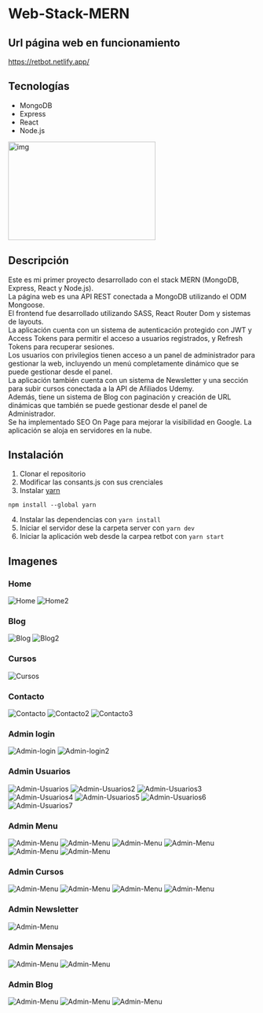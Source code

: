 # Web-Stack-MERN

## Url página web en funcionamiento

https://retbot.netlify.app/

## Tecnologías

- MongoDB <br>
- Express <br>
- React <br>
- Node.js

<img src="https://github.com/RETBOT/RETBOT/blob/main/Imgs/MERN.png" alt="img" width="300" height="200">

## Descripción

Este es mi primer proyecto desarrollado con el stack MERN (MongoDB, Express, React y Node.js). <br>
La página web es una API REST conectada a MongoDB utilizando el ODM Mongoose. <br>
El frontend fue desarrollado utilizando SASS, React Router Dom y sistemas de layouts.<br>
La aplicación cuenta con un sistema de autenticación protegido con JWT y Access Tokens para permitir el acceso a usuarios registrados, y Refresh Tokens para recuperar sesiones. <br>
Los usuarios con privilegios tienen acceso a un panel de administrador para gestionar la web, incluyendo un menú completamente dinámico que se puede gestionar desde el panel.<br>
La aplicación también cuenta con un sistema de Newsletter y una sección para subir cursos conectada a la API de Afiliados Udemy. <br>
Además, tiene un sistema de Blog con paginación y creación de URL dinámicas que también se puede gestionar desde el panel de Administrador.<br>
Se ha implementado SEO On Page para mejorar la visibilidad en Google. La aplicación se aloja en servidores en la nube.<br>

## Instalación

1. Clonar el repositorio
2. Modificar las consants.js con sus crenciales
3. Instalar <a href="https://classic.yarnpkg.com/lang/en/docs/install/#debian-stable">yarn</a>

```
npm install --global yarn
```

4. Instalar las dependencias con `yarn install`
5. Iniciar el servidor dese la carpeta server con `yarn dev`
6. Iniciar la aplicación web desde la carpea retbot con `yarn start`

## Imagenes

### Home

![Home](https://github.com/RETBOT/Web-Stack-MERN/blob/master/imgs/img1.png)
![Home2](https://github.com/RETBOT/Web-Stack-MERN/blob/master/imgs/img2.png)

### Blog

![Blog](https://github.com/RETBOT/Web-Stack-MERN/blob/master/imgs/img3.png)
![Blog2](https://github.com/RETBOT/Web-Stack-MERN/blob/master/imgs/img4.png)

### Cursos

![Cursos](https://github.com/RETBOT/Web-Stack-MERN/blob/master/imgs/img5.png)

### Contacto

![Contacto](https://github.com/RETBOT/Web-Stack-MERN/blob/master/imgs/img6.png)
![Contacto2](https://github.com/RETBOT/Web-Stack-MERN/blob/master/imgs/img7.png)
![Contacto3](https://github.com/RETBOT/Web-Stack-MERN/blob/master/imgs/img8.png)

### Admin login

![Admin-login](https://github.com/RETBOT/Web-Stack-MERN/blob/master/imgs/img9.png)
![Admin-login2](https://github.com/RETBOT/Web-Stack-MERN/blob/master/imgs/img10.png)

### Admin Usuarios

![Admin-Usuarios](https://github.com/RETBOT/Web-Stack-MERN/blob/master/imgs/img11.png)
![Admin-Usuarios2](https://github.com/RETBOT/Web-Stack-MERN/blob/master/imgs/img12.png)
![Admin-Usuarios3](https://github.com/RETBOT/Web-Stack-MERN/blob/master/imgs/img13.png)
![Admin-Usuarios4](https://github.com/RETBOT/Web-Stack-MERN/blob/master/imgs/img14.png)
![Admin-Usuarios5](https://github.com/RETBOT/Web-Stack-MERN/blob/master/imgs/img15.png)
![Admin-Usuarios6](https://github.com/RETBOT/Web-Stack-MERN/blob/master/imgs/img16.png)
![Admin-Usuarios7](https://github.com/RETBOT/Web-Stack-MERN/blob/master/imgs/img17.png)

### Admin Menu

![Admin-Menu](https://github.com/RETBOT/Web-Stack-MERN/blob/master/imgs/img18.png)
![Admin-Menu](https://github.com/RETBOT/Web-Stack-MERN/blob/master/imgs/img19.png)
![Admin-Menu](https://github.com/RETBOT/Web-Stack-MERN/blob/master/imgs/img20.png)
![Admin-Menu](https://github.com/RETBOT/Web-Stack-MERN/blob/master/imgs/img21.png)
![Admin-Menu](https://github.com/RETBOT/Web-Stack-MERN/blob/master/imgs/img22.png)
![Admin-Menu](https://github.com/RETBOT/Web-Stack-MERN/blob/master/imgs/img23.png)

### Admin Cursos

![Admin-Menu](https://github.com/RETBOT/Web-Stack-MERN/blob/master/imgs/img24.png)
![Admin-Menu](https://github.com/RETBOT/Web-Stack-MERN/blob/master/imgs/img25.png)
![Admin-Menu](https://github.com/RETBOT/Web-Stack-MERN/blob/master/imgs/img26.png)
![Admin-Menu](https://github.com/RETBOT/Web-Stack-MERN/blob/master/imgs/img27.png)

### Admin Newsletter

![Admin-Menu](https://github.com/RETBOT/Web-Stack-MERN/blob/master/imgs/img28.png)

### Admin Mensajes

![Admin-Menu](https://github.com/RETBOT/Web-Stack-MERN/blob/master/imgs/img29.png)
![Admin-Menu](https://github.com/RETBOT/Web-Stack-MERN/blob/master/imgs/img30.png)

### Admin Blog

![Admin-Menu](https://github.com/RETBOT/Web-Stack-MERN/blob/master/imgs/img31.png)
![Admin-Menu](https://github.com/RETBOT/Web-Stack-MERN/blob/master/imgs/img32.png)
![Admin-Menu](https://github.com/RETBOT/Web-Stack-MERN/blob/master/imgs/img33.png)
